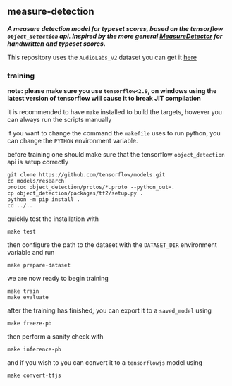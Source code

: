 ## measure-detection

***A measure detection model for typeset scores, based on the tensorflow `object_detection` api. Inspired by the more general [MeasureDetector](https://github.com/OMR-Research/MeasureDetector) for handwritten and typeset scores.***


This repository uses the `AudioLabs_v2` dataset you can get it [here](https://github.com/apacha/OMR-Datasets/releases/download/datasets/AudioLabs_v2.zip)


### training

**note: please make sure you use `tensorflow<2.9`, on windows using the latest version of tensorflow will cause it to break JIT compilation**

it is recommended to have `make` installed to build the targets, however you can always run the scripts manually

if you want to change the command the `makefile` uses to run python, you can change the `PYTHON` environment variable.

before training one should make sure that the tensorflow `object_detection` api is setup correctly

```
git clone https://github.com/tensorflow/models.git
cd models/research
protoc object_detection/protos/*.proto --python_out=.
cp object_detection/packages/tf2/setup.py .
python -m pip install .
cd ../..
```

quickly test the installation with
```
make test
```

then configure the path to the dataset with the `DATASET_DIR` environment variable and run

```
make prepare-dataset
```

we are now ready to begin training

```
make train
make evaluate
```

after the training has finished, you can export it to a `saved_model` using

```
make freeze-pb
```

then perform a sanity check with

```
make inference-pb
```

and if you wish to you can convert it to a `tensorflowjs` model using

```
make convert-tfjs
```
